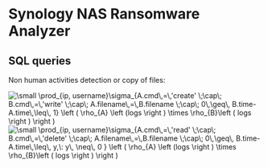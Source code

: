 # Synology NAS Ransomware Analyzer

## SQL queries

Non human activities detection or copy of files:

<img src="https://latex.codecogs.com/gif.latex?\small&space;\prod_{ip,&space;username}\sigma_{A.cmd\,=\,'create'&space;\;\cap\;&space;B.cmd\,=\,'write'&space;\;\cap\;&space;A.filename\,=\,B.filename&space;\;\cap\;&space;0\,\geq\,&space;B.time-A.time\,\leq\,&space;1}&space;\left&space;(&space;\rho_{A}&space;\left&space;(logs&space;\right&space;)&space;\times&space;\rho_{B}\left&space;(&space;logs&space;\right&space;)&space;\right&space;)" title="\small \prod_{ip, username}\sigma_{A.cmd\,=\,'create' \;\cap\; B.cmd\,=\,'write' \;\cap\; A.filename\,=\,B.filename \;\cap\; 0\,\geq\, B.time-A.time\,\leq\, 1} \left ( \rho_{A} \left (logs \right ) \times \rho_{B}\left ( logs \right ) \right )" />


<img src="https://latex.codecogs.com/gif.latex?\small&space;\prod_{ip,&space;username}\sigma_{A.cmd\,=\,'read'&space;\;\cap\;&space;B.cmd\,=\,'delete'&space;\;\cap\;&space;A.filename\,=\,B.filename&space;\;\cap\;&space;0\,\geq\,&space;B.time-A.time\,\leq\,&space;y,\:&space;y\,&space;\neq\,&space;0&space;}&space;\left&space;(&space;\rho_{A}&space;\left&space;(logs&space;\right&space;)&space;\times&space;\rho_{B}\left&space;(&space;logs&space;\right&space;)&space;\right&space;)" title="\small \prod_{ip, username}\sigma_{A.cmd\,=\,'read' \;\cap\; B.cmd\,=\,'delete' \;\cap\; A.filename\,=\,B.filename \;\cap\; 0\,\geq\, B.time-A.time\,\leq\, y,\: y\, \neq\, 0 } \left ( \rho_{A} \left (logs \right ) \times \rho_{B}\left ( logs \right ) \right )" />
